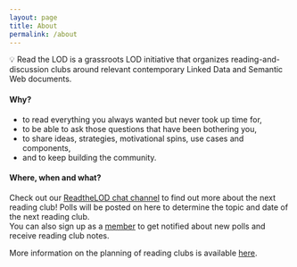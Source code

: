 ```yaml
---
layout: page
title: About
permalink: /about
---
```


 💡 Read the LOD is a grassroots LOD initiative that organizes reading-and-discussion clubs around relevant contemporary Linked Data and Semantic Web documents.

#### Why?

- to read everything you always wanted but never took up time for,
- to be able to ask those questions that have been bothering you,
- to share ideas, strategies, motivational spins, use cases and components,
- and to keep building the community.

#### Where, when and what?

Check out our [ReadtheLOD chat channel](https://chat.semantic.works/#/room/#readthelod:chat.semantic.works) to find out more about the next reading club!
Polls will be posted on here to determine the topic and date of the next reading club.  
You can also sign up as a [member](https://readthelod.org/members) to get notified about new polls and receive reading club notes.

More information on the planning of reading clubs is available [here](https://readthelod.org/readingclubs).
